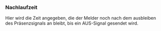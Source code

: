 ﻿### Nachlaufzeit

Hier wird die Zeit angegeben, die der Melder noch nach dem ausbleiben des Präsenzsignals an bleibt, bis ein AUS-Signal gesendet wird.

